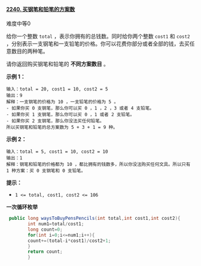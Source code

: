 #### [2240. 买钢笔和铅笔的方案数](https://leetcode-cn.com/problems/number-of-ways-to-buy-pens-and-pencils/)

难度中等0

给你一个整数 `total` ，表示你拥有的总钱数。同时给你两个整数 `cost1` 和 `cost2` ，分别表示一支钢笔和一支铅笔的价格。你可以花费你部分或者全部的钱，去买任意数目的两种笔。

请你返回购买钢笔和铅笔的 **不同方案数目** 。

**示例 1：**

```
输入：total = 20, cost1 = 10, cost2 = 5
输出：9
解释：一支钢笔的价格为 10 ，一支铅笔的价格为 5 。
- 如果你买 0 支钢笔，那么你可以买 0 ，1 ，2 ，3 或者 4 支铅笔。
- 如果你买 1 支钢笔，那么你可以买 0 ，1 或者 2 支铅笔。
- 如果你买 2 支钢笔，那么你没法买任何铅笔。
所以买钢笔和铅笔的总方案数为 5 + 3 + 1 = 9 种。
```

**示例 2：**

```
输入：total = 5, cost1 = 10, cost2 = 10
输出：1
解释：钢笔和铅笔的价格都为 10 ，都比拥有的钱数多，所以你没法购买任何文具。所以只有 1 种方案：买 0 支钢笔和 0 支铅笔。
```

**提示：**

- `1 <= total, cost1, cost2 <= 106`

**一次循环枚举**

```java
 public long waysToBuyPensPencils(int total,int cost1,int cost2){
        int num1=total/cost1;
        long count=0;
        for(int i=0;i<=num1;i++){
        count+=(total-i*cost1)/cost2+1;
        }
        return count;
        }
```

